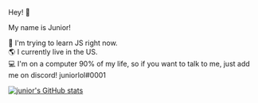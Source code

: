 Hey! 👋

My name is Junior!

🧠 I'm trying to learn JS right now.                                               
🌎 I currently live in the US.                                                                          
💻 I'm on a computer 90% of my life, so if you want to talk to me, just add me on discord! juniorlol#0001

[![junior's GitHub stats](https://github-readme-stats.vercel.app/api?username=juniorbutyeah)](https://github.com/anuraghazra/github-readme-stats)
